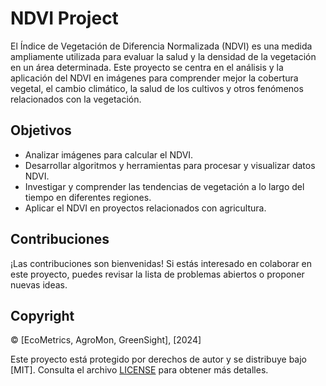 # NDVI Project

El Índice de Vegetación de Diferencia Normalizada (NDVI) es una medida ampliamente utilizada para evaluar la salud y la densidad de la vegetación en un área determinada. Este proyecto se centra en el análisis y la aplicación del NDVI en imágenes para comprender mejor la cobertura vegetal, el cambio climático, la salud de los cultivos y otros fenómenos relacionados con la vegetación.

## Objetivos

- Analizar imágenes para calcular el NDVI.
- Desarrollar algoritmos y herramientas para procesar y visualizar datos NDVI.
- Investigar y comprender las tendencias de vegetación a lo largo del tiempo en diferentes regiones.
- Aplicar el NDVI en proyectos relacionados con agricultura.

## Contribuciones

¡Las contribuciones son bienvenidas! Si estás interesado en colaborar en este proyecto, puedes revisar la lista de problemas abiertos o proponer nuevas ideas.

## Copyright

© [EcoMetrics, AgroMon, GreenSight], [2024]

Este proyecto está protegido por derechos de autor y se distribuye bajo [MIT]. Consulta el archivo [LICENSE](LICENSE) para obtener más detalles.

